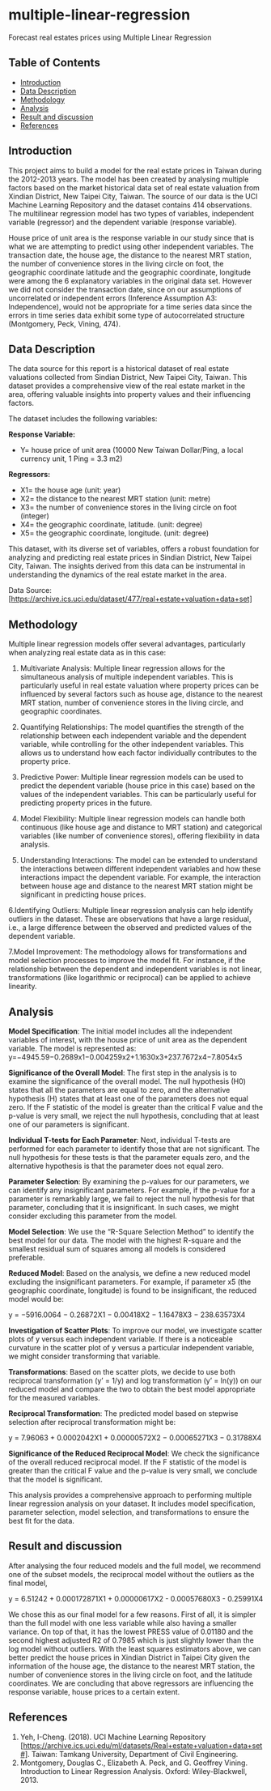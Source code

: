 # multiple-linear-regression
Forecast real estates prices using Multiple Linear Regression

## Table of Contents

- [Introduction](#introduction)
- [Data Description](#data-description)
- [Methodology](#methodology)
- [Analysis](#analysis)
- [Result and discussion](#result-adn-discussion)
- [References](#references)


## Introduction
This project aims to build a model for the real estate prices in Taiwan during the 2012-2013 years. The model has been created by analysing multiple factors based on the market historical data set of real estate valuation from Xindian District, New Taipei City, Taiwan. The source of our data is the UCI Machine Learning Repository and the dataset contains 414 observations. The multilinear regression model has two types of variables, independent variable (regressor) and the dependent variable (response variable). 

House price of unit area is the response variable in our study since that is what we are attempting to predict using other independent variables. The transaction date, the house age, the distance to the nearest MRT station, the number of convenience stores in the living circle on foot, the geographic coordinate latitude and the geographic coordinate, longitude were among the 6 explanatory variables in the original data set. However we did not consider the transaction date, since on our assumptions of uncorrelated or independent errors (Inference Assumption A3: Independence), would not be appropriate for a time series data since the errors in time series data exhibit some type of autocorrelated structure (Montgomery, Peck, Vining, 474). 



## Data Description

The data source for this report is a historical dataset of real estate valuations collected from Sindian District, New Taipei City, Taiwan. This dataset provides a comprehensive view of the real estate market in the area, offering valuable insights into property values and their influencing factors.

The dataset includes the following variables:

**Response Variable:**
- Y= house price of unit area (10000 New Taiwan Dollar/Ping, a local currency unit, 1 Ping = 3.3 m2)

**Regressors:**
- X1= the house age (unit: year)
- X2= the distance to the nearest MRT station (unit: metre)
- X3= the number of convenience stores in the living circle on foot (integer)
- X4= the geographic coordinate, latitude. (unit: degree)
- X5= the geographic coordinate, longitude. (unit: degree)


This dataset, with its diverse set of variables, offers a robust foundation for analyzing and predicting real estate prices in Sindian District, New Taipei City, Taiwan. The insights derived from this data can be instrumental in understanding the dynamics of the real estate market in the area.


Data Source: [https://archive.ics.uci.edu/dataset/477/real+estate+valuation+data+set]


## Methodology

Multiple linear regression models offer several advantages, particularly when analyzing real estate data as in this case:

1. Multivariate Analysis: Multiple linear regression allows for the simultaneous analysis of multiple independent variables. This is particularly useful in real estate valuation where property prices can be influenced by several factors such as house age, distance to the nearest MRT station, number of convenience stores in the living circle, and geographic coordinates.

2. Quantifying Relationships: The model quantifies the strength of the relationship between each independent variable and the dependent variable, while controlling for the other independent variables. This allows us to understand how each factor individually contributes to the property price.

3. Predictive Power: Multiple linear regression models can be used to predict the dependent variable (house price in this case) based on the values of the independent variables. This can be particularly useful for predicting property prices in the future.

4. Model Flexibility: Multiple linear regression models can handle both continuous (like house age and distance to MRT station) and categorical variables (like number of convenience stores), offering flexibility in data analysis.

5. Understanding Interactions: The model can be extended to understand the interactions between different independent variables and how these interactions impact the dependent variable. For example, the interaction between house age and distance to the nearest MRT station might be significant in predicting house prices.

6.Identifying Outliers: Multiple linear regression analysis can help identify outliers in the dataset. These are observations that have a large residual, i.e., a large difference between the observed and predicted values of the dependent variable.

7.Model Improvement: The methodology allows for transformations and model selection processes to improve the model fit. For instance, if the relationship between the dependent and independent variables is not linear, transformations (like logarithmic or reciprocal) can be applied to achieve linearity.

## Analysis

**Model Specification**: The initial model includes all the independent variables of interest, with the house price of unit area as the dependent variable. The model is represented as: y=−4945.59−0.2689x1−0.004259x2+1.1630x3+237.7672x4−7.8054x5



**Significance of the Overall Model**: The first step in the analysis is to examine the significance of the overall model. The null hypothesis (H0) states that all the parameters are equal to zero, and the alternative hypothesis (H) states that at least one of the parameters does not equal zero. If the F statistic of the model is greater than the critical F value and the p-value is very small, we reject the null hypothesis, concluding that at least one of our parameters is significant.


**Individual T-tests for Each Parameter**: Next, individual T-tests are performed for each parameter to identify those that are not significant. The null hypothesis for these tests is that the parameter equals zero, and the alternative hypothesis is that the parameter does not equal zero.


**Parameter Selection**: By examining the p-values for our parameters, we can identify any insignificant parameters. For example, if the p-value for a parameter is remarkably large, we fail to reject the null hypothesis for that parameter, concluding that it is insignificant. In such cases, we might consider excluding this parameter from the model.


**Model Selection**: We use the “R-Square Selection Method” to identify the best model for our data. The model with the highest R-square and the smallest residual sum of squares among all models is considered preferable.


**Reduced Model**: Based on the analysis, we define a new reduced model excluding the insignificant parameters. For example, if parameter x5 (the geographic coordinate, longitude) is found to be insignificant, the reduced model would be:   

  y  =  −5916.0064  −  0.26872X1 − 0.00418X2 − 1.16478X3 − 238.63573X4



**Investigation of Scatter Plots**: To improve our model, we investigate scatter plots of y versus each independent variable. If there is a noticeable curvature in the scatter plot of y versus a particular independent variable, we might consider transforming that variable.


**Transformations**: Based on the scatter plots, we decide to use both reciprocal transformation (y’ = 1/y) and log transformation (y’ = ln(y)) on our reduced model and compare the two to obtain the best model appropriate for the measured variables.


**Reciprocal Transformation**: The predicted model based on stepwise selection after reciprocal transformation might be: 

  y = 7.96063 + 0.0002042X1 + 0.00000572X2 − 0.00065271X3 − 0.31788X4



**Significance of the Reduced Reciprocal Model**: We check the significance of the overall reduced reciprocal model. If the F statistic of the model is greater than the critical F value and the p-value is very small, we conclude that the model is significant.


This analysis provides a comprehensive approach to performing multiple linear regression analysis on your dataset. It includes model specification, parameter selection, model selection, and transformations to ensure the best fit for the data.



## Result and discussion


After analysing the four reduced models and the full model, we recommend one of the subset models, the reciprocal model without the outliers as the final model, 

  y = 6.51242 + 0.000172871X1 + 0.00000617X2 - 0.00057680X3 - 0.25991X4
  
We chose this as our final model for a few reasons. First of all, it is simpler than the full model with one less variable while also having a smaller variance. On top of that, it has the lowest PRESS value of 0.01180 and the second highest adjusted R2 of 0.7985 which is just slightly lower than the log model without outliers. With the least squares estimators above, we can better predict the house prices in Xindian District in Taipei City given the information of the house age, the distance to the nearest MRT station, the number of convenience stores in the living circle on foot, and the latitude coordinates. We are concluding that above regressors are influencing the response variable, house prices to a certain extent.




## References

1. Yeh, I-Cheng. (2018). UCI Machine Learning Repository [https://archive.ics.uci.edu/ml/datasets/Real+estate+valuation+data+set#]. Taiwan: Tamkang University, Department of Civil Engineering.
2. Montgomery, Douglas C., Elizabeth A. Peck, and G. Geoffrey Vining. Introduction to Linear Regression Analysis. Oxford: Wiley-Blackwell, 2013.









